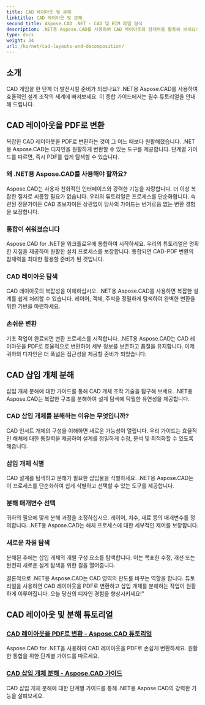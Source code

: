 ```yaml
---
title: CAD 레이아웃 및 분해
linktitle: CAD 레이아웃 및 분해
second_title: Aspose.CAD .NET - CAD 및 BIM 파일 형식
description: .NET용 Aspose.CAD를 사용하여 CAD 레이아웃의 잠재력을 활용해 보세요! 가이드를 사용하여 디자인을 PDF로 쉽게 변환하세요. 삽입 개체의 분해를 손쉽게 마스터하세요.
type: docs
weight: 34
url: /ko/net/cad-layouts-and-decomposition/
---
```




## 소개

CAD 게임을 한 단계 더 발전시킬 준비가 되셨나요? .NET용 Aspose.CAD를 사용하여 효율적인 설계 조작의 세계에 빠져보세요. 이 종합 가이드에서는 필수 튜토리얼을 안내해 드립니다.
## CAD 레이아웃을 PDF로 변환

복잡한 CAD 레이아웃을 PDF로 변환하는 것이 그 어느 때보다 원활해졌습니다. .NET용 Aspose.CAD는 디자인을 원활하게 변환할 수 있는 도구를 제공합니다. 단계별 가이드를 따르면, 즉시 PDF를 쉽게 탐색할 수 있습니다.

### 왜 .NET용 Aspose.CAD를 사용해야 할까요?

Aspose.CAD는 사용자 친화적인 인터페이스와 강력한 기능을 자랑합니다. 더 이상 복잡한 절차로 씨름할 필요가 없습니다. 우리의 튜토리얼은 프로세스를 단순화합니다. 숙련된 전문가이든 CAD 초보자이든 상관없이 당사의 가이드는 번거로움 없는 변환 경험을 보장합니다.

### 통합이 쉬워졌습니다

Aspose.CAD for .NET을 워크플로우에 통합하여 시작하세요. 우리의 튜토리얼은 명확한 지침을 제공하여 원활한 설치 프로세스를 보장합니다. 통합되면 CAD-PDF 변환의 잠재력을 최대한 활용할 준비가 된 것입니다.

### CAD 레이아웃 탐색

CAD 레이아웃의 복잡성을 이해하십시오. .NET용 Aspose.CAD를 사용하면 복잡한 설계를 쉽게 처리할 수 있습니다. 레이어, 객체, 주석을 정밀하게 탐색하여 완벽한 변환을 위한 기반을 마련하세요.

### 손쉬운 변환

기초 작업이 완료되면 변환 프로세스를 시작합니다. .NET용 Aspose.CAD는 CAD 레이아웃을 PDF로 효율적으로 변환하여 세부 정보를 보존하고 품질을 유지합니다. 이제 귀하의 디자인은 더 폭넓은 접근성을 제공할 준비가 되었습니다.

## CAD 삽입 개체 분해

삽입 개체 분해에 대한 가이드를 통해 CAD 개체 조작 기술을 탐구해 보세요. .NET용 Aspose.CAD는 복잡한 구조를 분해하여 설계 탐색에 탁월한 유연성을 제공합니다.

### CAD 삽입 개체를 분해하는 이유는 무엇입니까?

CAD 인서트 개체의 구성을 이해하면 새로운 가능성이 열립니다. 우리 가이드는 효율적인 해체에 대한 통찰력을 제공하여 설계를 정밀하게 수정, 분석 및 최적화할 수 있도록 해줍니다.

### 삽입 개체 식별

CAD 설계를 탐색하고 분해가 필요한 삽입물을 식별하세요. .NET용 Aspose.CAD는 이 프로세스를 단순화하여 쉽게 식별하고 선택할 수 있는 도구를 제공합니다.

### 분해 매개변수 선택

귀하의 필요에 맞게 분해 과정을 조정하십시오. 레이어, 치수, 재료 등의 매개변수를 정의합니다. .NET용 Aspose.CAD는 해체 프로세스에 대한 세부적인 제어를 보장합니다.

### 새로운 차원 탐색

분해된 후에는 삽입 개체의 개별 구성 요소를 탐색합니다. 이는 목표한 수정, 개선 또는 완전히 새로운 설계 탐색을 위한 길을 열어줍니다.

결론적으로 .NET용 Aspose.CAD는 CAD 영역의 판도를 바꾸는 역할을 합니다. 튜토리얼을 사용하면 CAD 레이아웃을 PDF로 변환하고 삽입 개체를 분해하는 작업이 원활하게 이루어집니다. 오늘 당신의 디자인 경험을 향상시키세요!"
## CAD 레이아웃 및 분해 튜토리얼
### [CAD 레이아웃을 PDF로 변환 - Aspose.CAD 튜토리얼](./converting-cad-layouts-to-pdf/)
Aspose.CAD for .NET을 사용하여 CAD 레이아웃을 PDF로 손쉽게 변환하세요. 원활한 통합을 위한 단계별 가이드를 따르세요.
### [CAD 삽입 개체 분해 - Aspose.CAD 가이드](./decomposing-cad-insert-objects/)
CAD 삽입 개체 분해에 대한 단계별 가이드를 통해 .NET용 Aspose.CAD의 강력한 기능을 살펴보세요.